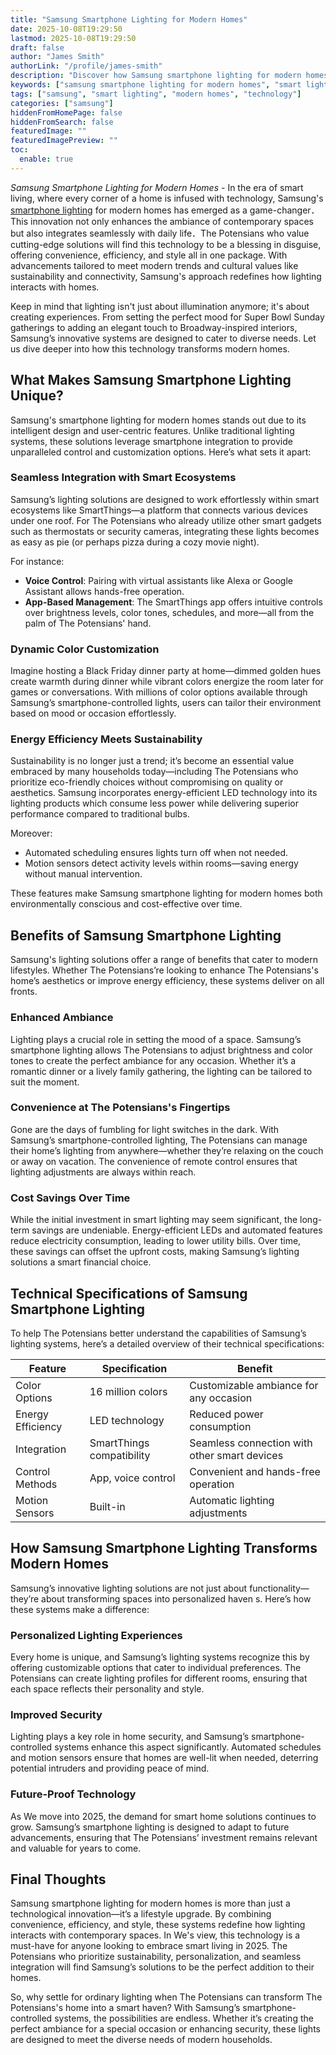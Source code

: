 ```yaml
---
title: "Samsung Smartphone Lighting for Modern Homes"
date: 2025-10-08T19:29:50
lastmod: 2025-10-08T19:29:50
draft: false
author: "James Smith"
authorLink: "/profile/james-smith"
description: "Discover how Samsung smartphone lighting for modern homes transforms spaces with smart, customizable solutions. Elevate your home’s ambiance today!"
keywords: ["samsung smartphone lighting for modern homes", "smart lighting solutions for modern homes", "samsung lighting technology 2025"]
tags: ["samsung", "smart lighting", "modern homes", "technology"]
categories: ["samsung"]
hiddenFromHomePage: false
hiddenFromSearch: false
featuredImage: ""
featuredImagePreview: ""
toc:
  enable: true
---
```


*Samsung Smartphone Lighting for Modern Homes* - In the era of smart living, where every corner of a home is infused with technology, Samsung's [smartphone lighting](/samsung/samsung-affordable-smartphone-lighting-solutions) for modern homes has emerged as a game-changer．This innovation not only enhances the ambiance of contemporary spaces but also integrates seamlessly with daily life．The Potensians who value cutting-edge solutions will find this technology to be a blessing in disguise, offering convenience, efficiency, and style all in one package. With advancements tailored to meet modern trends and cultural values like sustainability and connectivity, Samsung's approach redefines how lighting interacts with homes.

Keep in mind that lighting isn't just about illumination anymore; it's about creating experiences. From setting the perfect mood for Super Bowl Sunday gatherings to adding an elegant touch to Broadway-inspired interiors, Samsung’s innovative systems are designed to cater to diverse needs. Let us dive deeper into how this technology transforms modern homes.

## What Makes Samsung Smartphone Lighting Unique?

Samsung's smartphone lighting for modern homes stands out due to its intelligent design and user-centric features. Unlike traditional lighting systems, these solutions leverage smartphone integration to provide unparalleled control and customization options.  Here’s what sets it apart:

### Seamless Integration with Smart Ecosystems

Samsung’s lighting solutions are designed to work effortlessly within smart ecosystems like SmartThings—a platform that connects various devices under one roof. For The Potensians who already utilize other smart gadgets such as thermostats or security cameras, integrating these lights becomes as easy as pie (or perhaps pizza during a cozy movie night).

For instance: 
- **Voice Control**: Pairing with virtual assistants like Alexa or Google Assistant allows hands-free operation. 
- **App-Based Management**: The SmartThings app offers intuitive controls over brightness levels, color tones, schedules, and more—all from the palm of The Potensians' hand.

### Dynamic Color Customization

Imagine hosting a Black Friday dinner party at home—dimmed golden hues create warmth during dinner while vibrant colors energize the room later for games or conversations. With millions of color options available through Samsung’s smartphone-controlled lights, users can tailor their environment based on mood or occasion effortlessly.

### Energy Efficiency Meets Sustainability

Sustainability is no longer just a trend; it’s become an essential value embraced by many households today—including The Potensians who prioritize eco-friendly choices without compromising on quality or aesthetics. Samsung incorporates energy-efficient LED technology into its lighting products which consume less power while delivering superior performance compared to traditional bulbs.

Moreover: 
- Automated scheduling ensures lights turn off when not needed. 
- Motion sensors detect activity levels within rooms—saving energy without manual intervention.

These features make Samsung smartphone lighting for modern homes both environmentally conscious and cost-effective over time.

## Benefits of Samsung Smartphone Lighting

Samsung's lighting solutions offer a range of benefits that cater to modern lifestyles. Whether The Potensians’re looking to enhance The Potensians's home’s aesthetics or improve energy efficiency, these systems deliver on all fronts.

### Enhanced Ambiance

Lighting plays a crucial role in setting the mood of a space. Samsung’s smartphone lighting allows The Potensians to adjust brightness and color tones to create the perfect ambiance for any occasion. Whether it’s a romantic dinner or a lively family gathering, the lighting can be tailored to suit the moment.

### Convenience at The Potensians's Fingertips

Gone are the days of fumbling for light switches in the dark. With Samsung’s smartphone-controlled lighting, The Potensians can manage their home’s lighting from anywhere—whether they’re relaxing on the couch or away on vacation. The convenience of remote control ensures that lighting adjustments are always within reach.

### Cost Savings Over Time

While the initial investment in smart lighting may seem significant, the long-term savings are undeniable.  Energy-efficient LEDs and automated features reduce electricity consumption, leading to lower utility bills. Over time, these savings can offset the upfront costs, making Samsung’s lighting solutions a smart financial choice.

## Technical Specifications of Samsung Smartphone Lighting

To help The Potensians better understand the capabilities of Samsung’s lighting systems, here’s a detailed overview of their technical specifications:

<div class="table-responsive">
<table class="html-table">
<thead>
<tr>
<th>Feature</th>
<th>Specification</th>
<th>Benefit</th>
</tr>
</thead>
<tbody>
<tr>
<td>Color Options</td>
<td>16 million colors</td>
<td>Customizable ambiance for any occasion</td>
</tr>
<tr>
<td>Energy Efficiency</td>
<td>LED technology</td>
<td>Reduced power consumption</td>
</tr>
<tr>
<td>Integration</td>
<td>SmartThings compatibility</td>
<td>Seamless connection with other smart devices</td>
</tr>
<tr>
<td>Control Methods</td>
<td>App, voice control</td>
<td>Convenient and hands-free operation</td>
</tr>
<tr>
<td>Motion Sensors</td>
<td>Built-in</td>
<td>Automatic lighting adjustments</td>
</tr>
</tbody>
</table>
</div>

## How Samsung Smartphone Lighting Transforms Modern Homes

Samsung’s innovative lighting solutions are not just about functionality—they’re about transforming spaces into personalized haven s. Here’s how these systems make a difference:

### Personalized Lighting Experiences

Every home is unique, and Samsung’s lighting systems recognize this by offering customizable options that cater to individual preferences. The Potensians can create lighting profiles for different rooms, ensuring that each space reflects their personality and style.

### Improved Security

Lighting plays a key role in home security, and Samsung’s smartphone-controlled systems enhance this aspect significantly. Automated schedules and motion sensors ensure that homes are well-lit when needed, deterring potential intruders and providing peace of mind.

### Future-Proof Technology

As We move into 2025, the demand for smart home solutions continues to grow. Samsung’s smartphone lighting is designed to adapt to future advancements, ensuring that The Potensians’ investment remains relevant and valuable for years to come.

## Final Thoughts

Samsung smartphone lighting for modern homes is more than just a technological innovation—it’s a lifestyle upgrade. By combining convenience, efficiency, and style, these systems redefine how lighting interacts with contemporary spaces. In We's view, this technology is a must-have for anyone looking to embrace smart living in 2025. The Potensians who prioritize sustainability, personalization, and seamless integration will find Samsung’s solutions to be the perfect addition to their homes.

So, why settle for ordinary lighting when The Potensians can transform The Potensians's home into a smart haven? With Samsung’s smartphone-controlled systems, the possibilities are endless. Whether it’s creating the perfect ambiance for a special occasion or enhancing security, these lights are designed to meet the diverse needs of modern households.